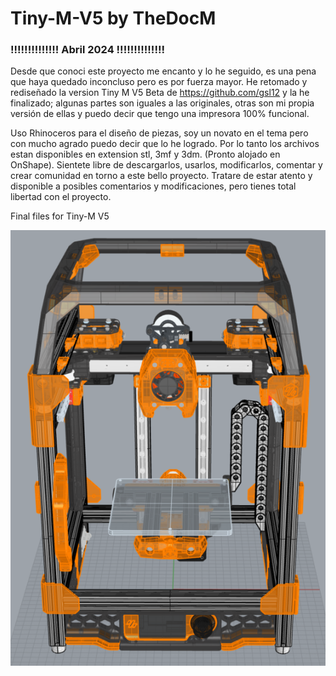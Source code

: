 # Tiny-M-V5 by TheDocM
### !!!!!!!!!!!!!! Abril 2024 !!!!!!!!!!!!!!
Desde que conoci este proyecto me encanto y lo he seguido, es una pena que haya quedado inconcluso pero es por fuerza mayor.
He retomado y rediseñado la version Tiny M V5 Beta de https://github.com/gsl12 y la he finalizado; algunas partes son iguales a las originales, otras son mi propia versión de ellas y puedo decir que tengo una impresora 100% funcional. 

Uso Rhinoceros para el diseño de piezas, soy un novato en el tema pero con mucho agrado puedo decir que lo he logrado. Por lo tanto los archivos estan disponibles en extension stl, 3mf y 3dm. (Pronto alojado en OnShape).
Sientete libre de descargarlos, usarlos, modificarlos, comentar y crear comunidad en torno a este bello proyecto. 
Tratare de estar atento y disponible a posibles comentarios y modificaciones, pero tienes total libertad con el proyecto. 

Final files for Tiny-M V5   

![Tiny-M V5 Final](https://github.com/TheDocM/Tiny-M-V5-Final/blob/215ebb391dcee13294e130c4e61806be9bf4baed/Images/Tiny%20M%20V5%20final.PNG)
